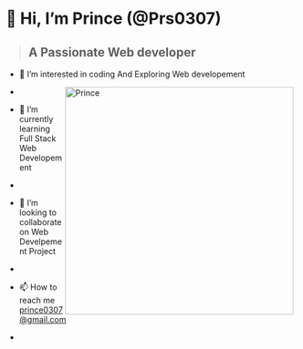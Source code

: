   #                                 👋 Hi, I’m Prince (@Prs0307)
  >##  A Passionate  Web developer
- 👀 I’m interested in coding And Exploring Web developement
- <img align="right" alt="Prince" width="400" src="file:///C:/Users/prince%20sahu/Downloads/runweb.gif">
- 🌱 I’m currently learning Full Stack Web Developement
- 
- 💞️ I’m looking to collaborate on Web Develpement Project
- 
- 📫 How to reach me prince0307@gmail.com

-

<!---
Prs0307/Prs0307 is a ✨ special ✨ repository because its `README.md` (this file) appears on your GitHub profile.
You can click the Preview link to take a look at your changes.
--->
